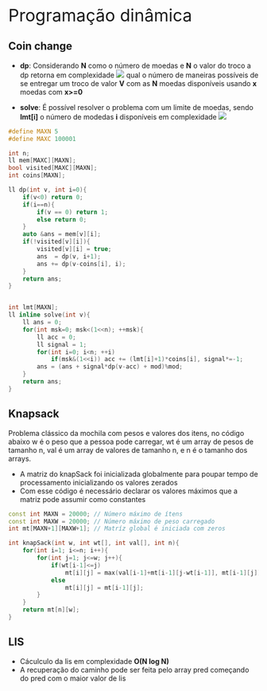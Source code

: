 <div  style="font-size: 34px">
Programação dinâmica
</div>

## Coin change

- **dp**: Considerando **N** como o número de moedas e **N** o valor do troco a dp retorna em complexidade <img src="https://latex.codecogs.com/gif.latexs?O(N%20%5Ctimes%20V)"> qual o número de maneiras possíveis de se entregar um troco de valor **V** com as **N** moedas disponíveis usando **x** moedas com **x>=0**

- **solve**: É possível resolver o problema com um limite de moedas, sendo **lmt[i]** o número de modedas **i** disponíveis em complexidade <img src="https://latex.codecogs.com/gif.latexs?O((N%20%5Ctimes%20V)%20%2B%20(N%20%5Ctimes%202%5EN))">

```c++
#define MAXN 5
#define MAXC 100001

int n;
ll mem[MAXC][MAXN];
bool visited[MAXC][MAXN];
int coins[MAXN];

ll dp(int v, int i=0){
	if(v<0) return 0;
	if(i==n){
		if(v == 0) return 1;
		else return 0;
	}
	auto &ans = mem[v][i];
	if(!visited[v][i]){
		visited[v][i] = true;
		ans  = dp(v, i+1);
		ans += dp(v-coins[i], i);
	}
	return ans;
}


int lmt[MAXN];
ll inline solve(int v){
	ll ans = 0;
	for(int msk=0; msk<(1<<n); ++msk){
		ll acc = 0;
		ll signal = 1;
		for(int i=0; i<n; ++i)
			if(msk&(1<<i)) acc += (lmt[i]+1)*coins[i], signal*=-1;
		ans = (ans + signal*dp(v-acc) + mod)%mod;
	}	
	return ans;
}
```
<div style="page-break-after: always;"></div>

## Knapsack

Problema clássico da mochila com pesos e valores dos itens, no código abaixo w é o peso que a pessoa pode carregar, wt é um array de pesos de tamanho n, val é um array de valores de tamanho n, e n é o tamanho dos arrays.

- A matriz do knapSack foi inicializada globalmente para poupar tempo de processamento inicializando os valores zerados
- Com esse código é necessário declarar os valores máximos que a matriz pode assumir como constantes
```c++
const int MAXN = 20000; // Número máximo de ítens
const int MAXW = 20000; // Número máximo de peso carregado 
int mt[MAXN+1][MAXW+1]; // Matríz global é iniciada com zeros

int knapSack(int w, int wt[], int val[], int n){
    for(int i=1; i<=n; i++){
        for(int j=1; j<=w; j++){
            if(wt[i-1]<=j)
                mt[i][j] = max(val[i-1]+mt[i-1][j-wt[i-1]], mt[i-1][j]);
            else
                mt[i][j] = mt[i-1][j];
        }
    }
    return mt[n][w];
}
```

<div style="page-break-after: always;"></div>


## LIS 

- Cáculculo da lis em complexidade **O(N log N)** 
- A recuperação do caminho pode ser feita pelo array pred começando do pred com o maior valor de lis

```c++


```

